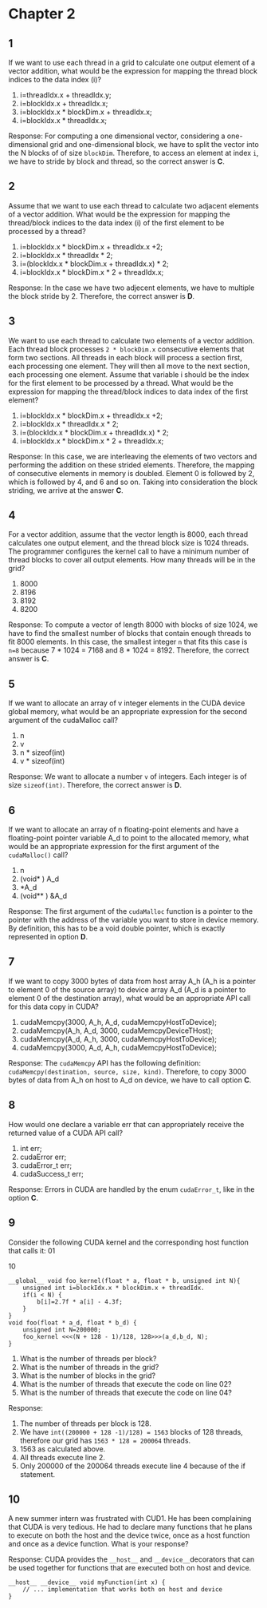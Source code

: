 # Chapter 2

## 1

If we want to use each thread in a grid to calculate one output element of a vector addition, what would be the expression for mapping the thread block indices to the data index (i)?

1. i=threadIdx.x + threadIdx.y;
2. i=blockIdx.x + threadIdx.x;
3. i=blockIdx.x * blockDim.x + threadIdx.x;
4. i=blockIdx.x * threadIdx.x;

Response: For computing a one dimensional vector, considering a one-dimensional grid and one-dimensional block, we have to split the vector into the N blocks of of size `blockDim`. Therefore, to access an element at index `i`, we have to stride by block and thread, so the correct answer is **C**.

## 2

Assume that we want to use each thread to calculate two adjacent elements of a vector addition. What would be the expression for mapping the thread/block indices to the data index (i) of the first element to be processed by a thread?

1. i=blockIdx.x * blockDim.x + threadIdx.x +2;
2. i=blockIdx.x * threadIdx * 2;
3. i=(blockIdx.x * blockDim.x + threadIdx.x) * 2;
4. i=blockIdx.x * blockDim.x * 2 + threadIdx.x;

Response: In the case we have two adjecent elements, we have to multiple the block stride by 2. Therefore, the correct answer is **D**.

## 3

We want to use each thread to calculate two elements of a vector addition. Each thread block processes `2 * blockDim.x` consecutive elements that form two sections. All threads in each block will process a section first, each processing one element. They will then all move to the next section, each processing one element. Assume that variable i should be the index for the first element to be processed by a thread. What would be the expression for mapping the thread/block indices to data index of the first element?

1. i=blockIdx.x * blockDim.x + threadIdx.x +2;
2. i=blockIdx.x * threadIdx.x * 2;
3. i=(blockIdx.x * blockDim.x + threadIdx.x) * 2;
4. i=blockIdx.x * blockDim.x * 2 + threadIdx.x;

Response: In this case, we are interleaving the elements of two vectors and performing the addition on these strided elements. Therefore, the mapping of consecutive elements in memory is doubled. Element 0 is followed by 2, which is followed by 4, and 6 and so on. Taking into consideration the block striding, we arrive at the answer **C**.

## 4

For a vector addition, assume that the vector length is 8000, each thread calculates one output element, and the thread block size is 1024 threads. The programmer configures the kernel call to have a minimum number of thread blocks to cover all output elements. How many threads will be in the grid?
1. 8000
2. 8196
3. 8192
4. 8200

Response: To compute a vector of length 8000 with blocks of size 1024, we have to find the smallest number of blocks that contain enough threads to fit 8000 elements. In this case, the smallest integer `n` that fits this case is `n=8` because 7 * 1024 = 7168 and 8 * 1024 = 8192. Therefore, the correct answer is **C**.


## 5

If we want to allocate an array of v integer elements in the CUDA device global memory, what would be an appropriate expression for the second argument of the cudaMalloc call?
1. n
2. v
3. n * sizeof(int)
4. v * sizeof(int)

Response: We want to allocate a number `v` of integers. Each integer is of size `sizeof(int)`. Therefore, the correct answer is **D**.

## 6

If we want to allocate an array of n floating-point elements and have a floating-point pointer variable A_d to point to the allocated memory, what would be an appropriate expression for the first argument of the `cudaMalloc()` call?
1. n
2. (void* ) A_d
3. *A_d
4. (void** ) &A_d

Response: The first argument of the `cudaMalloc` function is a pointer to the pointer with the address of the variable you want to store in device memory. By definition, this has to be a void double pointer, which is exactly represented in option **D**.

## 7

If we want to copy 3000 bytes of data from host array A_h (A_h is a pointer to element 0 of the source array) to device array A_d (A_d is a pointer to element 0 of the destination array), what would be an appropriate API call for this data copy in CUDA?
1. cudaMemcpy(3000, A_h, A_d, cudaMemcpyHostToDevice);
2. cudaMemcpy(A_h, A_d, 3000, cudaMemcpyDeviceTHost);
3. cudaMemcpy(A_d, A_h, 3000, cudaMemcpyHostToDevice);
4. cudaMemcpy(3000, A_d, A_h, cudaMemcpyHostToDevice);

Response: The `cudaMemcpy` API has the following definition: `cudaMemcpy(destination, source, size, kind)`. Therefore, to copy 3000 bytes of data from A_h on host to A_d on device, we have to call option **C**.

## 8

How would one declare a variable err that can appropriately receive the returned value of a CUDA API call?
1. int err;
2. cudaError err;
3. cudaError_t err;
4. cudaSuccess_t err;

Response: Errors in CUDA are handled by the enum `cudaError_t`, like in the option **C**.

## 9

Consider the following CUDA kernel and the corresponding host function
that calls it:
01

10
```
__global__ void foo_kernel(float * a, float * b, unsigned int N){
    unsigned int i=blockIdx.x * blockDim.x + threadIdx.
    if(i < N) {
        b[i]=2.7f * a[i] - 4.3f;
    }
}
void foo(float * a_d, float * b_d) {
    unsigned int N=200000;
    foo_kernel <<<(N + 128 - 1)/128, 128>>>(a_d,b_d, N);
}
```
1. What is the number of threads per block?
2. What is the number of threads in the grid?
3. What is the number of blocks in the grid?
4. What is the number of threads that execute the code on line 02?
5. What is the number of threads that execute the code on line 04?

Response:

1. The number of threads per block is 128.
2. We have `int((200000 + 128 -1)/128) = 1563` blocks of 128 threads, therefore our grid has `1563 * 128 = 200064` threads.
3. 1563 as calculated above.
4. All threads execute line 2.
5. Only 200000 of the 200064 threads execute line 4 because of the if statement.

## 10

A new summer intern was frustrated with CUD1. He has been complaining that CUDA is very tedious. He had to declare many functions that he plans to execute on both the host and the device twice, once as a host function and once as a device function. What is your response?

Response: CUDA provides the `__host__` and `__device__`decorators that can be used together for functions that are executed both on host and device.

```
__host__ __device__ void myFunction(int x) {
    // ... implementation that works both on host and device
}
```
